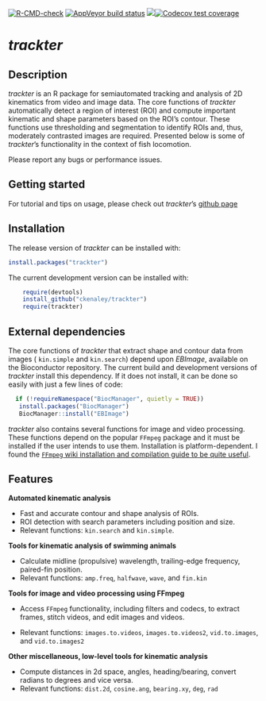 
[![R-CMD-check](https://github.com/ckenaley/trackter/workflows/R-CMD-check/badge.svg)](https://github.com/ckenaley/trackter/actions)
[![AppVeyor build
status](https://ci.appveyor.com/api/projects/status/github/ckenaley/trackter?branch=master&svg=true)](https://ci.appveyor.com/project/ckenaley/trackter)
[![](https://www.r-pkg.org/badges/version/trackter?color=orange)](https://cran.r-project.org/package=trackter)[![Codecov
test
coverage](https://codecov.io/gh/ckenaley/trackter/branch/master/graph/badge.svg)](https://codecov.io/gh/ckenaley/trackter?branch=master)

<!-- README.md is generated from README.Rmd. Please edit that file -->

# *trackter*

## Description

*trackter* is an R package for semiautomated tracking and analysis of 2D
kinematics from video and image data. The core functions of *trackter*
automatically detect a region of interest (ROI) and compute important
kinematic and shape parameters based on the ROI’s contour. These
functions use thresholding and segmentation to identify ROIs and, thus,
moderately contrasted images are required. Presented below is some of
*trackter*’s functionality in the context of fish locomotion.

Please report any bugs or performance issues.

## Getting started

For tutorial and tips on usage, please check out *trackter*’s [github
page](https://ckenaley.github.io/trackter/)

## Installation

The release version of *trackter* can be installed with:

``` r
install.packages("trackter")
```

The current development version can be installed with:

``` r
    require(devtools)
    install_github("ckenaley/trackter")
    require(trackter)
```

## External dependencies

The core functions of *trackter* that extract shape and contour data
from images ( `kin.simple` and `kin.search`) depend upon *EBImage*,
available on the Bioconductor repository. The current build and
development versions of *trackter* install this dependency. If it does
not install, it can be done so easily with just a few lines of code:

``` r
  if (!requireNamespace("BiocManager", quietly = TRUE))
   install.packages("BiocManager")
   BiocManager::install("EBImage")
```

*trackter* also contains several functions for image and video
processing. These functions depend on the popular `FFmpeg` package and
it must be installed if the user intends to use them. Installation is
platform-dependent. I found the [`FFmpeg` wiki installation and
compilation guide to be quite
useful](https://trac.ffmpeg.org/wiki/CompilationGuide).

## Features

**Automated kinematic analysis**

-   Fast and accurate contour and shape analysis of ROIs.
-   ROI detection with search parameters including position and size.
-   Relevant functions: `kin.search` and `kin.simple`.

**Tools for kinematic analysis of swimming animals**

-   Calculate midline (propulsive) wavelength, trailing-edge frequency,
    paired-fin position.
-   Relevant functions: `amp.freq`, `halfwave`, `wave`, and `fin.kin`

**Tools for image and video processing using FFmpeg**

-   Access `FFmpeg` functionality, including filters and codecs, to
    extract frames, stitch videos, and edit images and videos.

-   Relevant functions: `images.to.videos`, `images.to.videos2`,
    `vid.to.images`, and `vid.to.images2`

**Other miscellaneous, low-level tools for kinematic analysis**

-   Compute distances in 2d space, angles, heading/bearing, convert
    radians to degrees and vice versa.
-   Relevant functions: `dist.2d`, `cosine.ang`, `bearing.xy`, `deg`,
    `rad`
